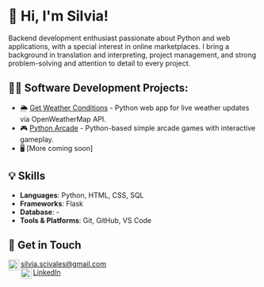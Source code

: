 <h1>👋 Hi, I'm Silvia!</h1>

<p>Backend development enthusiast passionate about Python and web applications, with a special interest in online marketplaces. I bring a background in translation and interpreting, project management, and strong problem-solving and attention to detail to every project.
</p>

<h2>👨‍💻 Software Development Projects:</h2>

- 🌦️ [Get Weather Conditions](https://github.com/SilviaScivales/py-get-weather-conditions) - Python web app for live weather updates via OpenWeatherMap API.
- 🎮 [Python Arcade](https://github.com/SilviaScivales/py-arcade.git) - Python-based simple arcade games with interactive gameplay.
- 🖥️ [More coming soon]

<h2>💡 Skills</h2>

- **Languages**: Python, HTML, CSS, SQL  
- **Frameworks**: Flask
- **Database**: -
- **Tools & Platforms**: Git, GitHub, VS Code  

<h2> 📩 Get in Touch</h2>

<img align="left" alt="SilviaScivales | Email" width="22px" src="https://static.vecteezy.com/system/resources/thumbnails/050/663/133/small/email-envelope-line-stroke-icon-free-vector.jpg"/>[silvia.scivales@gmail.com](mailto:silvia.scivales@gmail.com)
<br><img align="left" alt="SilviaScivales | LinkedIn" width="22px" src="https://www.svgrepo.com/show/157006/linkedin.svg"/>[LinkedIn](https://www.linkedin.com/in/silviascivales/)

<!--
**joshmadakor1/joshmadakor1** is a ✨ _special_ ✨ repository because its `README.md` (this file) appears on your GitHub profile.

Here are some ideas to get you started:

- 🔭 I’m currently working on ...
- 🌱 I’m currently learning ...
- 👯 I’m looking to collaborate on ...
- 🤔 I’m looking for help with ...
- 💬 Ask me about ...
- 📫 How to reach me: ...
- 😄 Pronouns: ...
- ⚡ Fun fact: ...
-->

